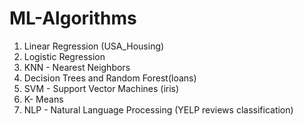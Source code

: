 # ML-Algorithms
1. Linear Regression (USA_Housing)
2. Logistic Regression
3. KNN - Nearest Neighbors
4. Decision Trees and Random Forest(loans)
5. SVM - Support Vector Machines (iris)
6. K- Means
7. NLP  - Natural Language Processing (YELP reviews classification)
